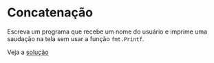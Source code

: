 # Concatenação

Escreva um programa que recebe um nome do usuário e imprime uma saudação na tela
sem usar a função `fmt.Printf`.

Veja a [solução](./solucoes/15-concatenacao.go)